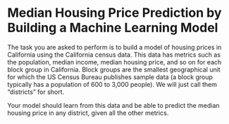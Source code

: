 
<h1>Median Housing Price Prediction by Building a Machine Learning Model</h1>
<p>The task you are asked to perform is to build a
model of housing prices in California using the California census data. This data has metrics such as the
population, median income, median housing price, and so on for each block group in California. Block
groups are the smallest geographical unit for which the US Census Bureau publishes sample data (a block
group typically has a population of 600 to 3,000 people). We will just call them “districts” for short.</p>
<p>Your model should learn from this data and be able to predict the median housing price in any district,
given all the other metrics.</p>


```python

```
